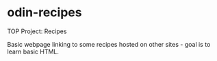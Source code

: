 # odin-recipes
TOP Project: Recipes

Basic webpage linking to some recipes hosted on other sites - goal is to learn basic HTML.
